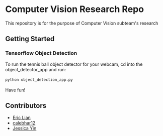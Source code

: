 # Computer Vision Research Repo
This repository is for the purpose of Computer Vision subteam's research 

## Getting Started

### Tensorflow Object Detection
To run the tennis ball object detector for your webcam, cd into the object_detector_app and run:<br /><br />
`python object_detection_app.py`<br /><br />
Have fun!

## Contributors
* [Eric Lian](https://github.com/ericlian1)
* [calebhar12](https://github.com/calebhar12)
* [Jessica Yin](https://github.com/jeqyin)
